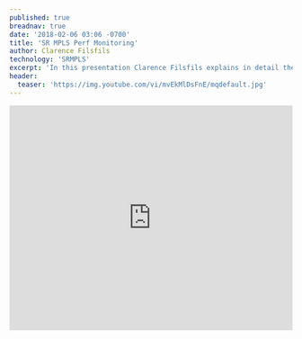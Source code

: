 ```yaml
---
published: true
breadnav: true
date: '2018-02-06 03:06 -0700'
title: 'SR MPLS Perf Monitoring'
author: Clarence Filsfils
technology: 'SRMPLS'
excerpt: 'In this presentation Clarence Filsfils explains in detail the SR MPLS Performance Monitoring solution and its benefits.'
header:
  teaser: 'https://img.youtube.com/vi/mvEkMlDsFnE/mqdefault.jpg'
---    
```

       
<iframe width="100%" height="400px" src="https://www.youtube.com/embed/mvEkMlDsFnE" frameborder="0" allowfullscreen></iframe>
